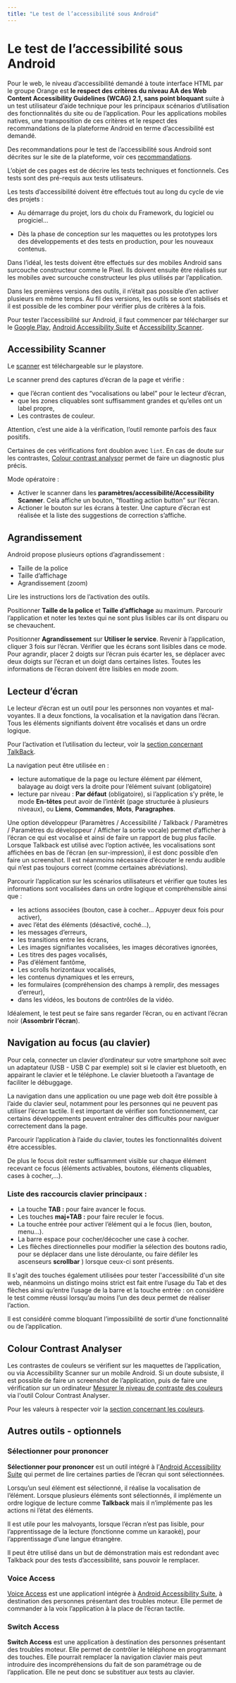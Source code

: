 ```yaml
---
title: "Le test de l’accessibilité sous Android"
---
```


# Le test de l’accessibilité sous Android

Pour le web, le niveau d’accessibilité demandé à toute interface <abbr>HTML</abbr> par le groupe Orange est **le respect des critères du niveau AA des <span lang="en">Web Content Accessibility Guidelines</span> (<abbr>WCAG</abbr>) 2.1, sans point bloquant** suite à un test utilisateur d’aide technique pour les principaux scénarios d’utilisation des fonctionnalités du site ou de l’application. Pour les applications mobiles natives, une transposition de ces critères et le respect des recommandations de la plateforme Android en terme d’accessibilité est demandé.

Des recommandations pour le test de l’accessibilité sous Android sont décrites sur le site de la plateforme, voir ces [recommandations](https://developer.android.com/training/accessibility/testing).

L’objet de ces pages est de décrire les tests techniques et fonctionnels. Ces tests sont des pré-requis aux tests utilisateurs. 

Les tests d’accessibilité doivent être effectués tout au long du cycle de vie des projets :

* Au démarrage du projet, lors du choix du Framework, du logiciel ou progiciel…

* Dès la phase de conception sur les maquettes ou les prototypes lors des développements et des tests en production, pour les nouveaux contenus.

Dans l’idéal, les tests doivent être effectués sur des mobiles Android sans surcouche constructeur comme le Pixel. Ils doivent ensuite être réalisés sur les mobiles avec surcouche constructeur les plus utilisés par l’application.

Dans les premières versions des outils, il n’était pas possible d’en activer plusieurs en même temps. Au fil des versions, les outils se sont stabilisés et il est possible de les combiner pour vérifier plus de critères à la fois.

Pour tester l’accessibilité sur Android, il faut commencer par télécharger sur le [<span lang="en">Google Play</span>](https://play.google.com/store/apps?hl=fr), [<span lang="en">Android Accessibility Suite</span>](https://play.google.com/store/apps/details?id=com.google.android.marvin.talkback) et [<span lang="en">Accessibility Scanner</span>](https://play.google.com/store/apps/details?id=com.google.android.apps.accessibility.auditor).



## Accessibility Scanner

Le [scanner](https://play.google.com/store/apps/details?id=com.google.android.apps.accessibility.auditor) est téléchargeable sur le playstore.

Le scanner prend des captures d’écran de la page et vérifie :
* que l’écran contient des “vocalisations ou label” pour le lecteur d’écran,
* que les zones cliquables sont suffisamment grandes et qu’elles ont un label propre, 
* Les contrastes de couleur.

Attention, c’est une aide à la vérification, l’outil remonte parfois des faux positifs.

Certaines de ces vérifications font doublon avec `lint`.
En cas de doute sur les contrastes, [<span lang="en">Colour contrast analysor</span>](https://developer.paciellogroup.com/resources/contrastanalyser/) permet de faire un diagnostic plus précis.

Mode opératoire :
* Activer le scanner dans les **paramètres/accessibilité/Accessibility Scanner**. Cela affiche un bouton, “<span lang="en">floatting action button</span>” sur l’écran.
* Actioner le bouton sur les écrans à tester. Une capture d’écran est réalisée et la liste des suggestions de correction s’affiche.

## Agrandissement

Android propose plusieurs options d’agrandissement :
* Taille de la police
* Taille d’affichage
* Agrandissement (zoom)

Lire les instructions lors de l’activation des outils.

Positionner **Taille de la police** et **Taille d’affichage** au maximum. Parcourir l’application et noter les textes qui ne sont plus lisibles car ils ont disparu ou se chevauchent. 

Positionner **Agrandissement** sur **Utiliser le service**. Revenir à l’application, cliquer 3 fois sur l’écran. Vérifier que les écrans sont lisibles dans ce mode. Pour agrandir, placer 2 doigts sur l’écran puis écarter les, se déplacer avec deux doigts sur l’écran et un doigt dans certaines listes. Toutes les informations de l’écran doivent être lisibles en mode zoom.


## Lecteur d’écran

Le lecteur d’écran est un outil pour les personnes non voyantes et mal-voyantes. Il a deux fonctions, la vocalisation et la navigation dans l’écran. Tous les éléments signifiants doivent être vocalisés et dans un ordre logique.

Pour l’activation et l’utilisation du lecteur, voir la [section concernant <span lang="en">TalkBack</span>](./screen-reader-talkback.html).

La navigation peut être utilisée en :
- lecture automatique de la page ou lecture élément par élément, balayage au doigt vers la droite pour l’élément suivant (obligatoire)
- lecture par niveau : **Par défaut** (obligatoire), si l’application s’y prête, le mode **En-têtes** peut avoir de l’intérêt (page structurée à plusieurs niveaux), ou **Liens**, **Commandes**, **Mots**, **Paragraphes**.

Une option développeur (Paramètres / Accessibilité / Talkback / Paramètres / Paramètres du développeur / Afficher la sortie vocale) permet d’afficher à l’écran ce qui est vocalisé et ainsi de faire un rapport de bug plus facile. Lorsque Talkback est utilisé avec l’option activée, les vocalisations sont affichées en bas de l’écran (en sur-impression), il est donc possible d’en faire un screenshot. Il est néanmoins nécessaire d’écouter le rendu audible qui n’est pas toujours correct (comme certaines abréviations).

Parcourir l’application sur les scénarios utilisateurs et vérifier que toutes les informations sont vocalisées dans un ordre logique et compréhensible ainsi que :
- les actions associées (bouton, case à cocher… Appuyer deux fois pour activer),
- avec l’état des éléments (désactivé, coché…),
- les messages d’erreurs,
- les transitions entre les écrans,
- Les images signifiantes vocalisées, les images décoratives ignorées,
- Les titres des pages vocalisés,
- Pas d’élément fantôme,
- Les scrolls horizontaux vocalisés,
- les contenus dynamiques et les erreurs,
- les formulaires (compréhension des champs à remplir, des messages d’erreur),
- dans les vidéos, les boutons de contrôles de la vidéo.


Idéalement, le test peut se faire sans regarder l’écran, ou en activant l’écran noir (**Assombrir l’écran**).

## Navigation au focus (au clavier)

Pour cela, connecter un clavier d’ordinateur sur votre smartphone soit avec un adaptateur (USB - USB C par exemple) soit si le clavier est bluetooth, en appairant le clavier et le téléphone. Le clavier bluetooth a l’avantage de faciliter le débuggage.

La navigation dans une application ou une page web doit être possible à l’aide du clavier seul, notamment pour les personnes qui ne peuvent pas utiliser l’écran tactile. Il est important de vérifier son fonctionnement, car certains développements peuvent entraîner des difficultés pour naviguer correctement dans la page.
  
Parcourir l’application à l’aide du clavier, toutes les fonctionnalités doivent être accessibles.  

De plus le focus doit rester suffisamment visible sur chaque élément recevant ce focus (éléments activables, boutons, éléments cliquables, cases à cocher,…).

### Liste des raccourcis clavier principaux&nbsp;: 
* La touche **TAB :** pour faire avancer le focus.
* Les touches **maj+TAB :** pour faire reculer le focus.
* La touche entrée pour activer l’élément qui a le focus (lien, bouton, menu…).
* La barre espace pour cocher/décocher une case à cocher.
* Les flèches directionnelles pour modifier la sélection des boutons radio, pour se déplacer dans une liste déroulante, ou faire défiler les ascenseurs **scrollbar** ) lorsque ceux-ci sont présents.

Il s'agit des touches également utilisées pour tester l'accessibilité d'un site web, néanmoins un distingo moins strict est fait entre l’usage du Tab et des flèches ainsi qu’entre l’usage de la barre et la touche entrée : on considère le test comme réussi lorsqu’au moins l’un des deux permet de réaliser l’action.

Il est considéré comme bloquant l’impossibilité de sortir d’une fonctionnalité ou de l’application.

## Colour Contrast Analyser
Les contrastes de couleurs se vérifient sur les maquettes de l’application, ou via <span lang="en">Accessibility Scanner</span> sur un mobile Android. Si un doute subsiste, il est possible de faire un screenshot de l’application, puis de faire une vérification sur un ordinateur [Mesurer le niveau de contraste des couleurs](./methodes-outils-contrastes.html) via l'outil <span lang="en">Colour Contrast Analyser</span>.

Pour les valeurs à respecter voir la [section concernant les couleurs](./criteria-android-conception.html#couleurs).

## Autres outils - optionnels

### Sélectionner pour prononcer
**Sélectionner pour prononcer** est un outil intégré à l’[<span lang="en">Android Accessibility Suite</span>](https://play.google.com/store/apps/details?id=com.google.android.marvin.talkback) qui permet de lire certaines parties de l’écran qui sont sélectionnées. 

Lorsqu’un seul élément est sélectionné, il réalise la vocalisation de l’élément. Lorsque plusieurs éléments sont sélectionnés, il implémente un ordre logique de lecture comme **<span lang="en">Talkback</span>** mais il n’implémente pas les actions ni l’état des éléments.

Il est utile pour les malvoyants, lorsque l’écran n’est pas lisible, pour l’apprentissage de la lecture (fonctionne comme un karaoké), pour l’apprentissage d’une langue étrangère.

Il peut être utilisé dans un but de démonstration mais est redondant avec Talkback pour des tests d’accessibilité, sans pouvoir le remplacer.

### Voice Access
[Voice Access](https://play.google.com/store/apps/details?id=com.google.android.apps.accessibility.voiceaccess) est une applicationl intégrée à [<span lang="en">Android Accessibility Suite</span>](https://play.google.com/store/apps/details?id=com.google.android.marvin.talkback), à destination des personnes présentant des troubles moteur. Elle permet de commander à la voix l’application à la place de l’écran tactile.


### Switch Access
**Switch Access** est une application à destination des personnes présentant des troubles moteur. Elle permet de contrôler le téléphone en programmant des touches. Elle pourrait remplacer la navigation clavier mais peut introduire des incompréhensions du fait de son paramétrage ou de l’application. Elle ne peut donc se substituer aux tests au clavier.
